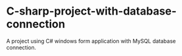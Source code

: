 # C-sharp-project-with-database-connection
A project using C# windows form application with MySQL database connection.
